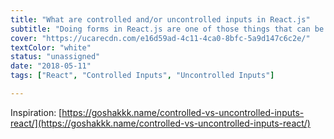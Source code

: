 ```yaml
---
title: "What are controlled and/or uncontrolled inputs in React.js"
subtitle: "Doing forms in React.js are one of those things that can be a little anoying"
cover: "https://ucarecdn.com/e16d59ad-4c11-4ca0-8bfc-5a9d147c6c2e/"
textColor: "white"
status: "unassigned"
date: "2018-05-11"
tags: ["React", "Controlled Inputs", "Uncontrolled Inputs"]

---
```



Inspiration:
[https://goshakkk.name/controlled-vs-uncontrolled-inputs-react/](https://goshakkk.name/controlled-vs-uncontrolled-inputs-react/)

